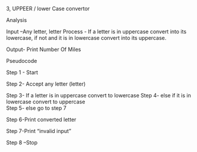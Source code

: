 


3, UPPEER / lower Case convertor 

Analysis

Input –Any letter, letter
Process - If a letter is in uppercase convert into its lowercase, if not and it is in lowercase convert into its                                                 uppercase.                    

Output- Print Number Of Miles

Pseudocode 

Step 1 - Start 

Step 2- Accept any letter (letter)

Step 3- If a letter is in uppercase
          convert to lowercase
Step 4- else if it is in lowercase 
          convert to uppercase              
Step 5- else go to step  7  

Step 6-Print converted letter

Step 7-Print “invalid input”

Step 8 –Stop
